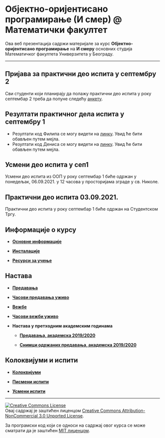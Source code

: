 # Објектно-оријентисано програмирање (И смер) @ Математички факултет

Ова веб презентација садржи материјале за курс **Објектно-оријентисано програмирање** на **И смеру** основних студија Математичког факултета Универзитета у Београду.

---
## Пријава за практични део испита у септембру 2
Сви студенти који планирају да полажу практични део испита у року септембар 2 треба да попуне следећу [анкету](https://docs.google.com/forms/d/e/1FAIpQLSdI0xFJLnpU778U2MPrH8tC5lD5zlRG4uBaoRFSlbrl0D8OUQ/viewform?usp=sf_link).

## Резултати практичног дела испита у септембру 1
* Резултати код Филипа се могу видети на [линку](https://docs.google.com/spreadsheets/d/1NBc1VqkmT-rC0ByZgdkk8sBn678my-Suyik9vJK1TRE/edit?usp=sharing). Увид ће бити обављен путем мејла.
* Резултати код Дениса се могу видети на [линку](/pismeni-ispiti/info/202021/sep1/oop.sep1.denis.pdf). Увид ће бити обављен путем мејла.

## Усмени део испита у сеп1
Усмени део испита из ООП у року септембар 1 биће одржан у понедељак, 06.09.2021. у 12 часова у просторијама зграде у св. Николе.

## Практични део испита 03.09.2021.
Практични део испита у року септембар 1 биће одржан на Студентском Тргу. 

## Информације о курсу

* **[Основне информације](/informacije/README-2020-21.md)**

* **[Инсталације](/INSTALACIJE-2020-21.md)**

* **[Ресурси за учење](/RESURSI-ZA-UCENJE-2020-21.md)**

## Настава

* **[Предавања](/predavanja/README-2020-21.md)**

* **[Часови предавања уживо](/predavanja/casovi-uzivo/README-2020-21.md)**

* **[Вежбе](/vezbe/README.md)**

* **[Часови вежби уживо](/vezbe/casovi-uzivo/README.md)**

* **Настава у претходним академским годинама**

  * **[Предавања, академска 2019/2020](/predavanja/README-2019-20.md)**

  * **[Снимци одржаних предавања, академска 2019/2020](/predavanja/casovi-uzivo/README-2019-20.md)**

## Колоквијуми и испити

* **[Колоквијуми](/kolokvijumi/README.md)**

* **[Писмени испити](/pismeni-ispiti/README.md)**

* **[Усмени испити](/usmeni-ispiti/README.md)**

---

<a rel="license" href="http://creativecommons.org/licenses/by-nc/3.0/"><img alt="Creative Commons License" style="border-width:0" src="https://i.creativecommons.org/l/by-nc/3.0/88x31.png" /></a><br />Овај садржај је заштићен лиценцом <a rel="license" href="http://creativecommons.org/licenses/by-nc/3.0/">Creative Commons Attribution-NonCommercial 3.0 Unported License</a>.

За програмски код који се односи на садржај овог курса се може сматрати да је заштићен [MIT лиценцом](/LICENSE).

